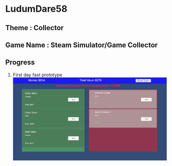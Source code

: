 # LudumDare58

## Theme : Collector

## Game Name : Steam Simulator/Game Collector

## Progress
1. First day fast prototype
![alt text](image-1.png)